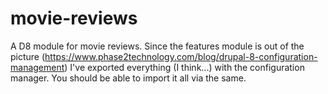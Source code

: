 # movie-reviews
A D8 module for movie reviews. Since the features module is out of the picture (https://www.phase2technology.com/blog/drupal-8-configuration-management) I've exported everything (I think...) with the configuration manager. You should be able to import it all via the same. 
